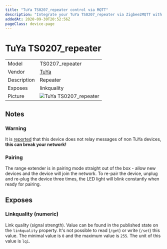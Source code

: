 ```yaml
---
title: "TuYa TS0207_repeater control via MQTT"
description: "Integrate your TuYa TS0207_repeater via Zigbee2MQTT with whatever smart home infrastructure you are using without the vendor's bridge or gateway."
addedAt: 2020-09-30T20:52:56Z
pageClass: device-page
---
```


<!-- !!!! -->
<!-- ATTENTION: This file is auto-generated through docgen! -->
<!-- You can only edit the "Notes"-Section between the two comment lines "Notes BEGIN" and "Notes END". -->
<!-- Do not use h1 or h2 heading within "## Notes"-Section. -->
<!-- !!!! -->

# TuYa TS0207_repeater

|     |     |
|-----|-----|
| Model | TS0207_repeater  |
| Vendor  | [TuYa](/supported-devices/#v=TuYa)  |
| Description | Repeater |
| Exposes | linkquality |
| Picture | ![TuYa TS0207_repeater](https://www.zigbee2mqtt.io/images/devices/TS0207_repeater.png) |


<!-- Notes BEGIN: You can edit here. Add "## Notes" headline if not already present. -->
## Notes

### Warning
It is [reported](https://github.com/zigpy/zigpy/discussions/736#discussioncomment-730883) that this device does not relay messages of non TuYa devices, **this can break your network!**

### Pairing

The range extender is in pairing mode straight out of the box - allow new devices and the device will join the network. To re-pair the device, unplug and re-plug the device three times, the LED light will blink constantly when ready for pairing.
<!-- Notes END: Do not edit below this line -->




## Exposes

### Linkquality (numeric)
Link quality (signal strength).
Value can be found in the published state on the `linkquality` property.
It's not possible to read (`/get`) or write (`/set`) this value.
The minimal value is `0` and the maximum value is `255`.
The unit of this value is `lqi`.

